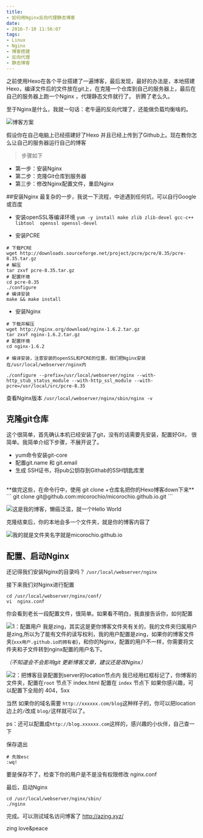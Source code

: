```yaml
---
title:
- 如何用Nginx反向代理静态博客
date:
- 2016-7-10 11:56:07
tags:
- Linux
- Nginx
- 博客搭建
- 反向代理
- 静态博客
---
```


之前使用Hexo在各个平台搭建了一遍博客，最后发现，最好的办法是，本地搭建Hexo，编译文件后的文件放在git上，在克隆一个仓库到自己的服务器上，最后在自己的服务器上跑一个Nginx ，代理静态文件就行了。
折腾了老么久。

至于Nginx是什么，我就一句话：老牛逼的反向代理了，还能做负载均衡啥的。

![博客方案](http://upload-images.jianshu.io/upload_images/1112615-62140cb11bcc3ed2.png?imageMogr2/auto-orient/strip%7CimageView2/2/w/1240)

假设你在自己电脑上已经搭建好了Hexo 并且已经上传到了Github上。现在教你怎么让自己的服务器运行自己的博客


> 步骤如下
+ 第一步：安装Nginx
+ 第二步：克隆Git仓库到服务器
+ 第三步：修改Nginx配置文件，重启Nginx

<!-- more -->


##安装Nginx
最复杂的一步，我说一下流程，中途遇到任何坑，可以自行Google或百度

+ 安装openSSL等编译环境
`yum -y install make zlib zlib-devel gcc-c++ libtool  openssl openssl-devel`

+ 安装PCRE

```
# 下载PCRE
wget http://downloads.sourceforge.net/project/pcre/pcre/8.35/pcre-8.35.tar.gz
# 解压
tar zxvf pcre-8.35.tar.gz
# 配置环境
cd pcre-8.35
./configure
# 编译安装
make && make install
```

+ 安装Nginx

```
# 下载并解压
wget http://nginx.org/download/nginx-1.6.2.tar.gz
tar zxvf nginx-1.6.2.tar.gz
# 配置环境
cd nginx-1.6.2

# 编译安装，注意安装的openSSL和PCRE的位置，我们把Nginx安装在/usr/local/webserver/nginx内

./configure --prefix=/usr/local/webserver/nginx --with-http_stub_status_module --with-http_ssl_module --with-pcre=/usr/local/src/pcre-8.35
```

查看Nginx版本
`/usr/local/webserver/nginx/sbin/nginx -v`


## 克隆git仓库
这个很简单，首先确认本机已经安装了git，没有的话需要先安装，配置好Git，
很简单。我简单介绍下步骤，不展开说了。
>
+ yum命令安装git-core
+ 配置git.name 和 git.email
+ 生成 SSH证书，将pub公钥存到Githab的SSH钥匙库里


<br>
**做完这些，在命令行中，使用 git clone +仓库名把你的Hexo博客down下来**
```
git clone git@github.com:micorochio/micorochio.github.io.git
```


![这是我的博客，懒癌泛滥，就一个Hello World](http://upload-images.jianshu.io/upload_images/1112615-e0a4eb3a153c2ae9.png?imageMogr2/auto-orient/strip%7CimageView2/2/w/1240)

克隆结束后，你的本地会多一个文件夹，就是你的博客内容了

![我的就是文件夹名字就是micorochio.github.io](http://upload-images.jianshu.io/upload_images/1112615-b564a2c7a0cb028f.png?imageMogr2/auto-orient/strip%7CimageView2/2/w/1240)

## 配置、启动Nginx
还记得我们安装Nginx的目录吗？
`/usr/local/webserver/nginx`

接下来我们对Nginx进行配置
```
cd /usr/local/webserver/nginx/conf/
vi  nginx.conf
```

你会看到老长一段配置文件，很简单。如果看不明白，我直接告诉你，如何配置


![1：配置用户](http://upload-images.jianshu.io/upload_images/1112615-580f010013afe80e.png?imageMogr2/auto-orient/strip%7CimageView2/2/w/1240)
我是zing，其实这是更你博客文件夹有关的，我的文件夹归属用户是zing,所以为了能有文件的读写权利，我的用户配置是zing，如果你的博客文件夹(`xxx用户.github.io的拥有者`)，和你的Nginx，配置的用户不一样，你需要将文件夹和子文件转到nginx配置的用户名下。

_（不知道会不会影响git 更新博客文章，建议还是改Nginx）_



![2：把博客目录配置到server的location节点内](http://upload-images.jianshu.io/upload_images/1112615-34a20a79d9fa3289.png?imageMogr2/auto-orient/strip%7CimageView2/2/w/1240)
我已经用红框标记了，你博客的文件夹，配置在`root` 节点下
index.html 配置在 `index` 节点下 如果你感兴趣，可以配置下全局的 404，5xx

当然 如果你的域名需要 `http://xxxxxx.com/blog`这种样子的，你可以把location边上的`/`改成 `blog/`这样就可以了。

ps：还可以配置成`http://blog.xxxxxx.com`这样的，感兴趣的小伙伴，自己查一下

保存退出
```
# 先按esc
:wq!
```
要是保存不了，检查下你的用户是不是没有权限修改 nginx.conf



最后，启动Nginx

```
cd /usr/local/webserver/nginx/sbin/
./nginx
```

完成。可以测试域名访问博客了
http://azing.xyz/

zing love&peace
